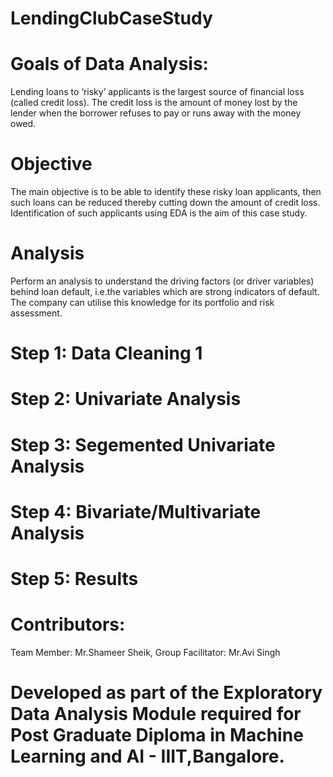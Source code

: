 # LendingClubCaseStudy

# Goals of Data Analysis:

Lending loans to ‘risky’ applicants is the largest source of financial loss
(called credit loss). The credit loss is the amount of money lost by the lender 
when the borrower refuses to pay or runs away with the money owed.  

# Objective
The main objective is to be able to identify these risky loan applicants, 
then such loans can be reduced thereby cutting down the amount of credit loss. 
Identification of such applicants using EDA is the aim of this case study.   

# Analysis
Perform an analysis to understand the driving factors (or driver variables)
behind loan default, i.e.the variables which are strong indicators of default.  
The company can utilise this knowledge for its portfolio and risk assessment. 

# Step 1: Data Cleaning 1
# Step 2: Univariate Analysis
# Step 3: Segemented Univariate Analysis
# Step 4: Bivariate/Multivariate Analysis
# Step 5: Results

# Contributors: 
Team Member: Mr.Shameer Sheik, Group Facilitator: Mr.Avi Singh

# Developed as part of the Exploratory Data Analysis Module required for Post Graduate Diploma in Machine Learning and AI - IIIT,Bangalore.
